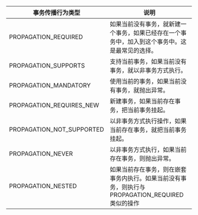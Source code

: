 
事务传播行为类型 | 说明
-------------------- | --------------------
PROPAGATION_REQUIRED | 如果当前没有事务，就新建一个事务，如果已经存在一个事务中，加入到这个事务中。这是最常见的选择。
PROPAGATION_SUPPORTS | 支持当前事务，如果当前没有事务，就以非事务方式执行。
PROPAGATION_MANDATORY | 使用当前的事务，如果当前没有事务，就抛出异常。
PROPAGATION_REQUIRES_NEW | 新建事务，如果当前存在事务，把当前事务挂起。
PROPAGATION_NOT_SUPPORTED | 以非事务方式执行操作，如果当前存在事务，就把当前事务挂起。
PROPAGATION_NEVER | 以非事务方式执行，如果当前存在事务，则抛出异常。
PROPAGATION_NESTED | 如果当前存在事务，则在嵌套事务内执行。如果当前没有事务，则执行与PROPAGATION_REQUIRED类似的操作
